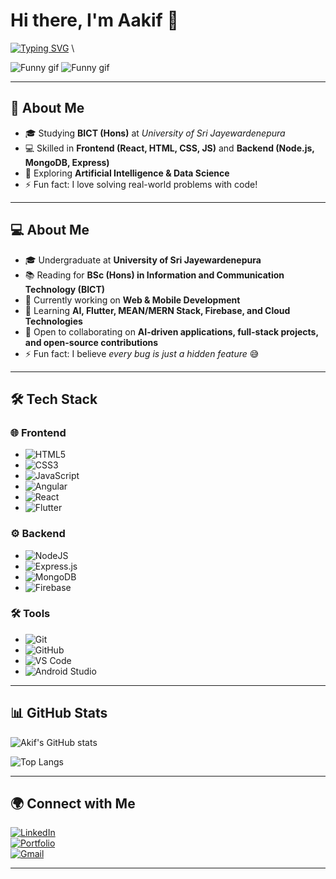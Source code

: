 # Hi there, I'm Aakif 👋  

[![Typing SVG](https://readme-typing-svg.herokuapp.com?font=Fira+Code&weight=500&size=24&pause=1000&color=36BCF7&width=600&lines=Software+Developer;Flutter+%7C+Web+Developer;Open+Source+Enthusiast;Always+Learning+New+Things)](https://git.io/typing-svg) \

![Funny gif](https://media2.giphy.com/media/v1.Y2lkPTc5MGI3NjExaHUzMDl3aHM3cWc0Z3E2ZTRkenR6NWxtOW44bWljYzg0ZDdqeTVrMiZlcD12MV9pbnRlcm5hbF9naWZfYnlfaWQmY3Q9Zw/GghGKaZ8JeHJx0apQC/giphy.gif)
![Funny gif](https://media.giphy.com/media/v1.Y2lkPTc5MGI3NjExb3NmOHMwcG96ZnBnajJjcTd1anF6YnZjOTBjc2RvcDk3Z3dqZnRvYyZlcD12MV9naWZzX3NlYXJjaCZjdD1n/GghGKaZ8JeHJx0apQC/giphy.gif)


---

## 🚀 About Me  


<img align="right" src="
" width="250">

- 🎓 Studying **BICT (Hons)** at *University of Sri Jayewardenepura*  
- 💻 Skilled in **Frontend (React, HTML, CSS, JS)** and **Backend (Node.js, MongoDB, Express)**  
- 🤖 Exploring **Artificial Intelligence & Data Science**  
- ⚡ Fun fact: I love solving real-world problems with code!  

---

## 💻 About Me
- 🎓 Undergraduate at **University of Sri Jayewardenepura**  
- 📚 Reading for **BSc (Hons) in Information and Communication Technology (BICT)**  
- 🔭 Currently working on **Web & Mobile Development**  
- 🌱 Learning **AI, Flutter, MEAN/MERN Stack, Firebase, and Cloud Technologies**  
- 👯 Open to collaborating on **AI-driven applications, full-stack projects, and open-source contributions**  
- ⚡ Fun fact: I believe *every bug is just a hidden feature* 😅  

---

## 🛠️ Tech Stack


### 🌐 Frontend  
- ![HTML5](https://img.shields.io/badge/HTML5-E34F26?style=flat&logo=html5&logoColor=white)  
- ![CSS3](https://img.shields.io/badge/CSS3-1572B6?style=flat&logo=css3&logoColor=white)  
- ![JavaScript](https://img.shields.io/badge/JavaScript-F7DF1E?style=flat&logo=javascript&logoColor=black)  
- ![Angular](https://img.shields.io/badge/Angular-DD0031?style=flat&logo=angular&logoColor=white)  
- ![React](https://img.shields.io/badge/React-20232A?style=flat&logo=react&logoColor=61DAFB)  
- ![Flutter](https://img.shields.io/badge/Flutter-02569B?style=flat&logo=flutter&logoColor=white)  

### ⚙️ Backend  
- ![NodeJS](https://img.shields.io/badge/Node.js-339933?style=flat&logo=node.js&logoColor=white)  
- ![Express.js](https://img.shields.io/badge/Express.js-404D59?style=flat)  
- ![MongoDB](https://img.shields.io/badge/MongoDB-4EA94B?style=flat&logo=mongodb&logoColor=white)  
- ![Firebase](https://img.shields.io/badge/Firebase-ffca28?style=flat&logo=firebase&logoColor=black)  

### 🛠 Tools  
- ![Git](https://img.shields.io/badge/Git-F05032?style=flat&logo=git&logoColor=white)  
- ![GitHub](https://img.shields.io/badge/GitHub-100000?style=flat&logo=github&logoColor=white)  
- ![VS Code](https://img.shields.io/badge/VS%20Code-0078d7?style=flat&logo=visual-studio-code&logoColor=white)  
- ![Android Studio](https://img.shields.io/badge/Android%20Studio-3DDC84?style=flat&logo=android-studio&logoColor=white)  

---

## 📊 GitHub Stats
![Akif's GitHub stats](https://github-readme-stats.vercel.app/api?username=Akif&show_icons=true&theme=tokyonight)  

![Top Langs](https://github-readme-stats.vercel.app/api/top-langs/?username=Akif&layout=compact&theme=tokyonight)  

---

## 🌍 Connect with Me
[![LinkedIn](https://img.shields.io/badge/LinkedIn-blue?style=flat&logo=linkedin)](https://linkedin.com/in/YOUR-LINKEDIN)  
[![Portfolio](https://img.shields.io/badge/Portfolio-000?style=flat&logo=react)](https://your-portfolio-link.com)  
[![Gmail](https://img.shields.io/badge/Email-D14836?style=flat&logo=gmail&logoColor=white)](mailto:your-email@gmail.com)  

---

